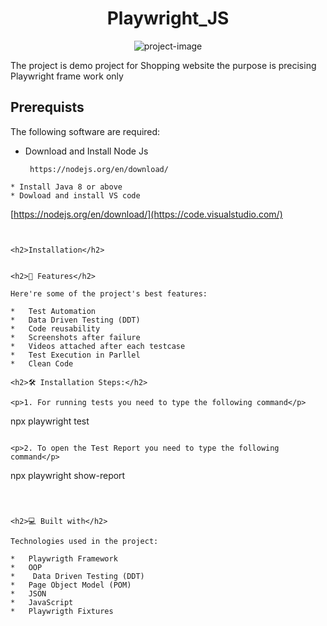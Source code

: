 <h1 align="center" id="title">Playwright_JS</h1>

<p align="center"><img src="https://socialify.git.ci/aabozaid21/PlaywrigthTestAutomaionProject/image?language=1&amp;owner=1&amp;name=1&amp;stargazers=1&amp;theme=Light" alt="project-image"></p>

<p id="description">The project is demo project for Shopping website the purpose is precising Playwright frame work only</p>

<h2>Prerequists</h2>

The following software are required:

* Download and Install Node Js
  ```
   https://nodejs.org/en/download/
 ```  
* Install Java 8 or above 
* Dowload and install VS code
  ```
   [https://nodejs.org/en/download/](https://code.visualstudio.com/)
 ```  


<h2>Installation</h2>
 
  
<h2>🧐 Features</h2>

Here're some of the project's best features:

*   Test Automation
*   Data Driven Testing (DDT)
*   Code reusability
*   Screenshots after failure
*   Videos attached after each testcase
*   Test Execution in Parllel
*   Clean Code

<h2>🛠️ Installation Steps:</h2>

<p>1. For running tests you need to type the following command</p>

```
npx playwright test
```

<p>2. To open the Test Report you need to type the following command</p>

```
 npx playwright show-report
```

  
  
<h2>💻 Built with</h2>

Technologies used in the project:

*   Playwrigth Framework
*   OOP
*    Data Driven Testing (DDT)
*   Page Object Model (POM)
*   JSON
*   JavaScript
*   Playwrigth Fixtures
